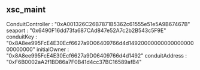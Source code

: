 ## xsc_maint

ConduitController :
    "0xA001326C26B7871B5362c61555e51e5A9B67467B"
seaport :
    "0x6490F16dd73fa687CAd847e52A7c2b2B543c5F9E"
conduitKey :
    "0x8A8ee995FcE4E30Ecf6627a9D06409766d4d1492000000000000000000000000"
initialOwner :
    "0x8A8ee995FcE4E30Ecf6627a9D06409766d4d1492"
conduitAddress :
    "0xF6B0002aA2f1BD86a7F0B41d4cc37BC16589afB4"